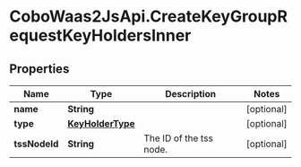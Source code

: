 # CoboWaas2JsApi.CreateKeyGroupRequestKeyHoldersInner

## Properties

Name | Type | Description | Notes
------------ | ------------- | ------------- | -------------
**name** | **String** |  | [optional] 
**type** | [**KeyHolderType**](KeyHolderType.md) |  | [optional] 
**tssNodeId** | **String** | The ID of the tss node. | [optional] 


